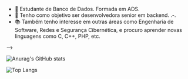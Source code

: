 
- 🔭 Estudante de Banco de Dados. Formada em ADS. 
- 🌱 Tenho como objetivo ser desenvolvedora senior em backend. .-.
- 📚 Também tenho interesse em outras áreas como Engenharia de Software, Redes e Segurança Cibernética, e procuro aprender novas linguagens como C, C++, PHP, etc.
  
-->
  
![Anurag's GitHub stats](https://github-readme-stats.vercel.app/api?username=claudielenchaves&show_icons=true&theme=onedark)

![Top Langs](https://github-readme-stats.vercel.app/api/top-langs/?username=anuraghazra&layout=compact)

